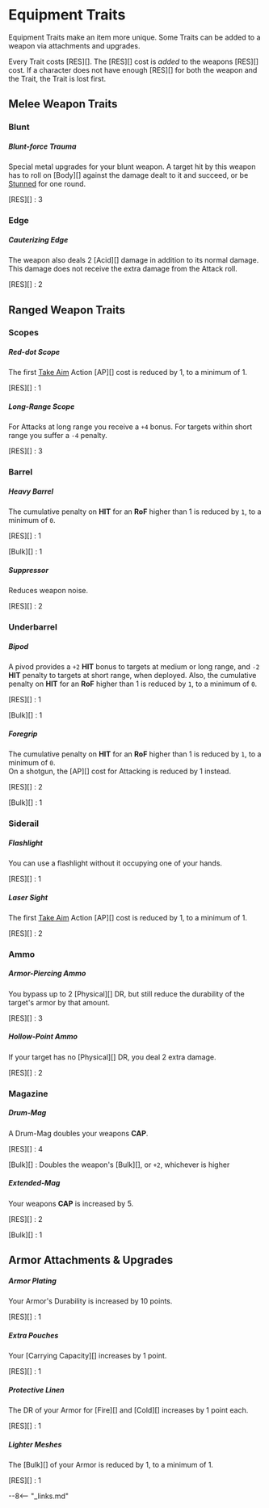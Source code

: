 # Equipment Traits

Equipment Traits make an item more unique. Some Traits can be added to a weapon
via attachments and upgrades.

Every Trait costs [RES][]. The [RES][] cost is *added* to the weapons [RES][]
cost. If a character does not have enough [RES][] for both the weapon and the
Trait, the Trait is lost first.

## Melee Weapon Traits

### Blunt

<div class="qs-list-test full-width" markdown="1">

##### Blunt-force Trauma

Special metal upgrades for your blunt weapon. A target hit by this weapon has to
roll on [Body][] against the damage dealt to it and succeed, or be
[Stunned](/crisis/#stunned) for one round.

[RES][]
:   3

</div>

### Edge

<div class="qs-list-test full-width" markdown="1">

##### Cauterizing Edge

The weapon also deals 2 [Acid][] damage in addition to its normal damage. This
damage does not receive the extra damage from the Attack roll.

[RES][]
:   2

</div>


## Ranged Weapon Traits

### Scopes

<div class="qs-list-test full-width" markdown="1">

##### Red-dot Scope

The first [Take Aim](/crisis/#take-aim) Action [AP][] cost is reduced by 1, to a
minimum of 1.

[RES][]
:   1

##### Long-Range Scope

For Attacks at long range you receive a `+4` bonus. For targets within short
range you suffer a `-4` penalty.

[RES][]
:   3

</div>

### Barrel

<div class="qs-list-test full-width" markdown="1">

##### Heavy Barrel

The cumulative penalty on **HIT** for an **RoF** higher than 1 is reduced by
`1`, to a minimum of `0`.

[RES][]
:   1

[Bulk][]
:   1

##### Suppressor

Reduces weapon noise.

[RES][]
:   2

</div>

### Underbarrel

<div class="qs-list-test full-width" markdown="1">

##### Bipod

A pivod provides a `+2` **HIT** bonus to targets at medium or long range, and
`-2` **HIT** penalty to targets at short range, when deployed. Also, the
cumulative penalty on **HIT** for an **RoF** higher than 1 is reduced by `1`, to
a minimum of `0`.

[RES][]
:   1

[Bulk][]
:   1

##### Foregrip

The cumulative penalty on **HIT** for an **RoF** higher than 1 is reduced by
`1`, to a minimum of `0`.
<br>
On a shotgun, the [AP][] cost for Attacking is reduced by 1 instead.

[RES][]
:   2

[Bulk][]
:   1

</div>

### Siderail

<div class="qs-list-test full-width" markdown="1">

##### Flashlight

You can use a flashlight without it occupying one of your hands.

[RES][]
:   1

##### Laser Sight

The first [Take Aim](/crisis/#take-aim) Action [AP][] cost is reduced by 1, to a
minimum of 1.

[RES][]
:   2

</div>

### Ammo

<div class="qs-list-test full-width" markdown="1">

##### Armor-Piercing Ammo

You bypass up to 2 [Physical][] DR, but still reduce the durability of the
target's armor by that amount.

[RES][]
:   3

##### Hollow-Point Ammo

If your target has no [Physical][] DR, you deal 2 extra damage.

[RES][]
:   2

</div>

### Magazine

<div class="qs-list-test full-width" markdown="1">

##### Drum-Mag

A Drum-Mag doubles your weapons **CAP**.

[RES][]
:   4

[Bulk][]
:   Doubles the weapon's [Bulk][], or `+2`, whichever is higher

##### Extended-Mag

Your weapons **CAP** is increased by 5.

[RES][]
:   2

[Bulk][]
:   1

</div>

## Armor Attachments & Upgrades

<div class="qs-list-test full-width" markdown="1">

##### Armor Plating

Your Armor's Durability is increased by 10 points.

[RES][]
:   1

##### Extra Pouches

Your [Carrying Capacity][] increases by 1 point.

[RES][]
:   1

##### Protective Linen

The DR of your Armor for [Fire][] and [Cold][] increases by 1 point each.

[RES][]
:   1

##### Lighter Meshes

The [Bulk][] of your Armor is reduced by 1, to a minimum of 1.

[RES][]
:   1

</div>

--8<-- "_links.md"
